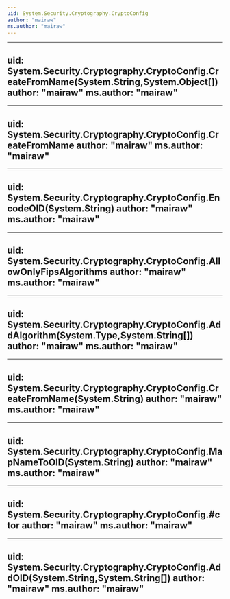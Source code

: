 ```yaml
---
uid: System.Security.Cryptography.CryptoConfig
author: "mairaw"
ms.author: "mairaw"
---
```


---
uid: System.Security.Cryptography.CryptoConfig.CreateFromName(System.String,System.Object[])
author: "mairaw"
ms.author: "mairaw"
---

---
uid: System.Security.Cryptography.CryptoConfig.CreateFromName
author: "mairaw"
ms.author: "mairaw"
---

---
uid: System.Security.Cryptography.CryptoConfig.EncodeOID(System.String)
author: "mairaw"
ms.author: "mairaw"
---

---
uid: System.Security.Cryptography.CryptoConfig.AllowOnlyFipsAlgorithms
author: "mairaw"
ms.author: "mairaw"
---

---
uid: System.Security.Cryptography.CryptoConfig.AddAlgorithm(System.Type,System.String[])
author: "mairaw"
ms.author: "mairaw"
---

---
uid: System.Security.Cryptography.CryptoConfig.CreateFromName(System.String)
author: "mairaw"
ms.author: "mairaw"
---

---
uid: System.Security.Cryptography.CryptoConfig.MapNameToOID(System.String)
author: "mairaw"
ms.author: "mairaw"
---

---
uid: System.Security.Cryptography.CryptoConfig.#ctor
author: "mairaw"
ms.author: "mairaw"
---

---
uid: System.Security.Cryptography.CryptoConfig.AddOID(System.String,System.String[])
author: "mairaw"
ms.author: "mairaw"
---
